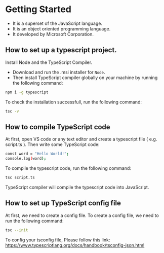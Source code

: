 # Getting Started
- It is a superset of the JavaScript language.
- It is an object oriented programming language.
- It developed by Microsoft Corporation.


## How to set up a typescript project.
Install Node and the TypeScript Compiler.
- Download and run the .msi installer for ``Node``.
- Then install TypeScript compiler globally on your machine by running the following command:
```bash
npm i -g typescript
```

To check the installation successfull, run the following command:
```bash
tsc -v
```


## How to compile TypeScript code
At first, open VS code or any text editor and create a typescript file ( e.g. script.ts ).
Then write some TypeScript code:

```bash
const word = "Hello World!";
console.log(word);
```

To compile the typescript code, run the following command:
```bash
tsc script.ts
```

TypeScript compiler will compile the typescript code into JavaScript.



## How to set up TypeScript config file
At first, we need to create a config file. To create a config file, we need to run the following command:
```bash
tsc --init
```

To config your tsconfig file, Please follow this link: https://www.typescriptlang.org/docs/handbook/tsconfig-json.html


